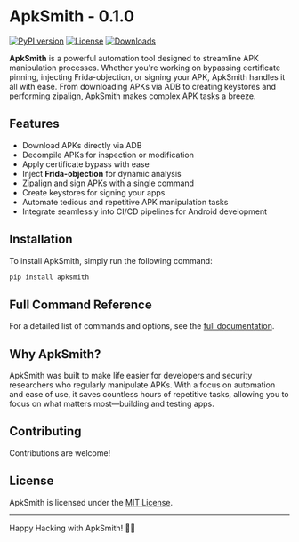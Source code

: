 
# ApkSmith - 0.1.0

[![PyPI version](https://badge.fury.io/py/apksmith.svg)](https://pypi.org/project/apksmith/)
[![License](https://img.shields.io/badge/license-MIT-blue.svg)](https://github.com/yourusername/apksmith/blob/main/LICENSE)
[![Downloads](https://pepy.tech/badge/apksmith)](https://pepy.tech/project/apksmith)

**ApkSmith** is a powerful automation tool designed to streamline APK manipulation processes. Whether you're working on bypassing certificate pinning, injecting Frida-objection, or signing your APK, ApkSmith handles it all with ease. From downloading APKs via ADB to creating keystores and performing zipalign, ApkSmith makes complex APK tasks a breeze.

## Features

- Download APKs directly via ADB
- Decompile APKs for inspection or modification
- Apply certificate bypass with ease
- Inject **Frida-objection** for dynamic analysis
- Zipalign and sign APKs with a single command
- Create keystores for signing your apps
- Automate tedious and repetitive APK manipulation tasks
- Integrate seamlessly into CI/CD pipelines for Android development

## Installation

To install ApkSmith, simply run the following command:

```bash
pip install apksmith
```

## Full Command Reference

For a detailed list of commands and options, see the [full documentation](https://github.com/yourusername/apksmith/wiki).

## Why ApkSmith?

ApkSmith was built to make life easier for developers and security researchers who regularly manipulate APKs. With a focus on automation and ease of use, it saves countless hours of repetitive tasks, allowing you to focus on what matters most—building and testing apps.

## Contributing

Contributions are welcome!

## License

ApkSmith is licensed under the [MIT License](https://github.com/yourusername/apksmith/blob/main/LICENSE).

---
Happy Hacking with ApkSmith! 🔨📱